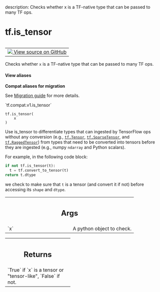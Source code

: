 description: Checks whether x is a TF-native type that can be passed to many TF ops.

<div itemscope itemtype="http://developers.google.com/ReferenceObject">
<meta itemprop="name" content="tf.is_tensor" />
<meta itemprop="path" content="Stable" />
</div>

# tf.is_tensor

<!-- Insert buttons and diff -->

<table class="tfo-notebook-buttons tfo-api nocontent" align="left">
<td>
  <a target="_blank" href="https://github.com/tensorflow/tensorflow/blob/r2.3/tensorflow/python/framework/tensor_util.py#L986-L1014">
    <img src="https://www.tensorflow.org/images/GitHub-Mark-32px.png" />
    View source on GitHub
  </a>
</td>
</table>



Checks whether `x` is a TF-native type that can be passed to many TF ops.

<section class="expandable">
  <h4 class="showalways">View aliases</h4>
  <p>
<b>Compat aliases for migration</b>
<p>See
<a href="https://www.tensorflow.org/guide/migrate">Migration guide</a> for
more details.</p>
<p>`tf.compat.v1.is_tensor`</p>
</p>
</section>

<pre class="devsite-click-to-copy prettyprint lang-py tfo-signature-link">
<code>tf.is_tensor(
    x
)
</code></pre>



<!-- Placeholder for "Used in" -->

Use is_tensor to differentiate types that can ingested by TensorFlow ops
without any conversion (e.g., <a href="../tf/Tensor.md"><code>tf.Tensor</code></a>, <a href="../tf/sparse/SparseTensor.md"><code>tf.SparseTensor</code></a>, and
<a href="../tf/RaggedTensor.md"><code>tf.RaggedTensor</code></a>) from types that need to be converted into tensors before
they are ingested (e.g., numpy `ndarray` and Python scalars).

For example, in the following code block:

```python
if not tf.is_tensor(t):
  t = tf.convert_to_tensor(t)
return t.dtype
```

we check to make sure that `t` is a tensor (and convert it if not) before
accessing its `shape` and `dtype`.

<!-- Tabular view -->
 <table class="responsive fixed orange">
<colgroup><col width="214px"><col></colgroup>
<tr><th colspan="2"><h2 class="add-link">Args</h2></th></tr>

<tr>
<td>
`x`
</td>
<td>
A python object to check.
</td>
</tr>
</table>



<!-- Tabular view -->
 <table class="responsive fixed orange">
<colgroup><col width="214px"><col></colgroup>
<tr><th colspan="2"><h2 class="add-link">Returns</h2></th></tr>
<tr class="alt">
<td colspan="2">
`True` if `x` is a tensor or "tensor-like", `False` if not.
</td>
</tr>

</table>


